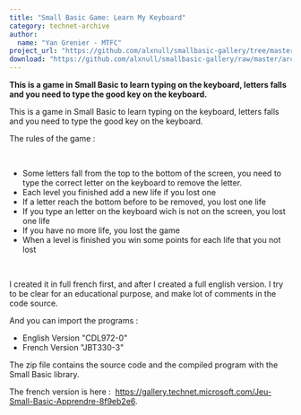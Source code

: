 ```yaml
---
title: "Small Basic Game: Learn My Keyboard"
category: technet-archive
author:
  name: "Yan Grenier - MTFC"
project_url: "https://github.com/alxnull/smallbasic-gallery/tree/master/archive/Small_Basic_Game__Learn_My_Keyboard"
download: "https://github.com/alxnull/smallbasic-gallery/raw/master/archive/Small_Basic_Game__Learn_My_Keyboard/LearnMyKeybord.zip"
---
```


<b>This is a game in Small Basic to learn typing on the keyboard, letters falls and you need to type the good key on the keyboard. </b>

<DIV id=longDesc>
<P>This is a game in Small Basic to learn typing on the keyboard, letters falls and you need to type the good key on the keyboard.</P>
<P>The rules of the game :</P>
<P>&nbsp;</P>
<UL>
<LI>Some letters fall from the top to the bottom of the screen, you need to type the correct letter on the keyboard to remove the letter. 
<LI>Each level you finished add a new life if you lost one 
<LI>If a letter reach the bottom before to be removed, you lost one life 
<LI>If you type an letter on the keyboard wich is not on the screen, you lost one life 
<LI>If you have no more life, you lost the game 
<LI>When a level is finished you win some points for each life that you not lost </LI></UL>
<P>&nbsp;</P>
<P>I created it in full french first, and after I created a full english version. I try to be clear for an educational purpose, and make lot of comments in the code source.</P>
<P>And you can import the programs :</P>
<UL>
<LI>English Version "CDL972-0" 
<LI>French Version "JBT330-3" </LI></UL>
<P>The zip file contains the source code and the compiled program with the Small Basic library.</P>
<P>The french version is here : &nbsp;<A href="https://gallery.technet.microsoft.com/Jeu-Small-Basic-Apprendre-8f9eb2e6">https://gallery.technet.microsoft.com/Jeu-Small-Basic-Apprendre-8f9eb2e6</A>.</P></DIV>
